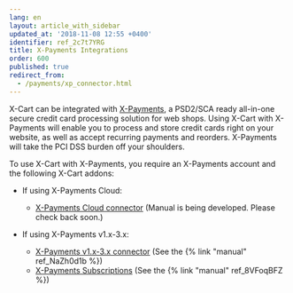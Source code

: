 ```yaml
---
lang: en
layout: article_with_sidebar
updated_at: '2018-11-08 12:55 +0400'
identifier: ref_2c7t7YRG
title: X-Payments Integrations
order: 600
published: true
redirect_from:
  - /payments/xp_connector.html
---
```

X-Cart can be integrated with [X-Payments](https://www.x-payments.com/), a PSD2/SCA ready all-in-one secure credit card processing solution for web shops. Using X-Cart with X-Payments will enable you to process and store credit cards right on your website, as well as accept recurring payments and reorders. X-Payments will take the PCI DSS burden off your shoulders.

To use X-Cart with X-Payments, you require an X-Payments account and the following X-Cart addons:

* If using X-Payments Cloud:
 
  * [X-Payments Cloud connector](https://market.x-cart.com/addons/x-payments-cloud.html) (Manual is being developed. Please check back soon.)

* If using X-Payments v1.x-3.x:

  * [X-Payments v1.x-3.x connector](https://market.x-cart.com/addons/xpayments-connector.html) (See the {% link "manual" ref_NaZh0d1b %})
  * [X-Payments Subscriptions](https://market.x-cart.com/addons/x-payments-subscriptions-and-installements.html) (See the {% link "manual" ref_8VFoqBFZ %})
